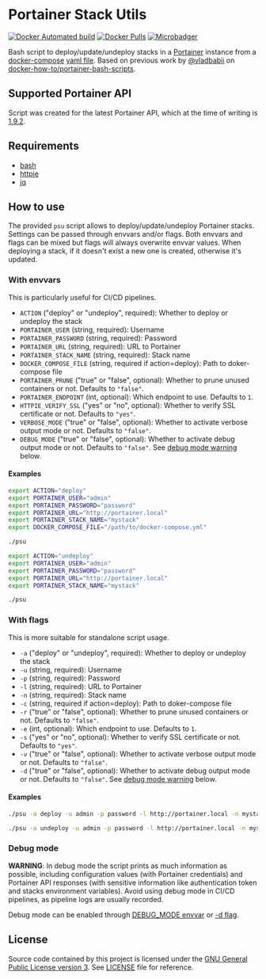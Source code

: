 # Portainer Stack Utils

[![Docker Automated build](https://img.shields.io/docker/automated/greenled/portainer-stack-utils.svg)](https://hub.docker.com/r/greenled/portainer-stack-utils/)
[![Docker Pulls](https://img.shields.io/docker/pulls/greenled/portainer-stack-utils.svg)](https://hub.docker.com/r/greenled/portainer-stack-utils/)
[![Microbadger](https://images.microbadger.com/badges/image/greenled/portainer-stack-utils.svg)](http://microbadger.com/images/greenled/portainer-stack-utils "Image size")

Bash script to deploy/update/undeploy stacks in a [Portainer](https://portainer.io/) instance from a [docker-compose](https://docs.docker.com/compose) [yaml file](https://docs.docker.com/compose/compose-file). Based on previous work by [@vladbabii](https://github.com/vladbabii) on [docker-how-to/portainer-bash-scripts](https://github.com/docker-how-to/portainer-bash-scripts).

## Supported Portainer API

Script was created for the latest Portainer API, which at the time of writing is [1.9.2](https://app.swaggerhub.com/apis/deviantony/Portainer/1.19.2).

## Requirements

- [bash](https://www.gnu.org/software/bash/)
- [httpie](https://httpie.org/)
- [jq](https://stedolan.github.io/jq/)

## How to use

The provided `psu` script allows to deploy/update/undeploy Portainer stacks. Settings can be passed through envvars and/or flags. Both envvars and flags can be mixed but flags will always overwrite envvar values. When deploying a stack, if it doesn't exist a new one is created, otherwise it's updated.

### With envvars

This is particularly useful for CI/CD pipelines.

- `ACTION` ("deploy" or "undeploy", required): Whether to deploy or undeploy the stack
- `PORTAINER_USER` (string, required): Username
- `PORTAINER_PASSWORD` (string, required): Password
- `PORTAINER_URL` (string, required): URL to Portainer
- `PORTAINER_STACK_NAME` (string, required): Stack name
- `DOCKER_COMPOSE_FILE` (string, required if action=deploy): Path to doker-compose file
- `PORTAINER_PRUNE` ("true" or "false", optional): Whether to prune unused containers or not. Defaults to `"false"`.
- `PORTAINER_ENDPOINT` (int, optional): Which endpoint to use. Defaults to `1`.
- `HTTPIE_VERIFY_SSL` ("yes" or "no", optional): Whether to verify SSL certificate or not. Defaults to `"yes"`.
- `VERBOSE_MODE` ("true" or "false", optional): Whether to activate verbose output mode or not. Defaults to `"false"`.
- `DEBUG_MODE` ("true" or "false", optional): Whether to activate debug output mode or not. Defaults to `"false"`. See [debug mode warning](#debug-mode) below.

#### Examples

```bash
export ACTION="deploy"
export PORTAINER_USER="admin"
export PORTAINER_PASSWORD="password"
export PORTAINER_URL="http://portainer.local"
export PORTAINER_STACK_NAME="mystack"
export DOCKER_COMPOSE_FILE="/path/to/docker-compose.yml"

./psu
```

```bash
export ACTION="undeploy"
export PORTAINER_USER="admin"
export PORTAINER_PASSWORD="password"
export PORTAINER_URL="http://portainer.local"
export PORTAINER_STACK_NAME="mystack"

./psu
```

### With flags

This is more suitable for standalone script usage.

- `-a` ("deploy" or "undeploy", required): Whether to deploy or undeploy the stack
- `-u` (string, required): Username
- `-p` (string, required): Password
- `-l` (string, required): URL to Portainer
- `-n` (string, required): Stack name
- `-c` (string, required if action=deploy): Path to doker-compose file
- `-r` ("true" or "false", optional): Whether to prune unused containers or not. Defaults to `"false"`.
- `-e` (int, optional): Which endpoint to use. Defaults to `1`.
- `-s` ("yes" or "no", optional): Whether to verify SSL certificate or not. Defaults to `"yes"`.
- `-v` ("true" or "false", optional): Whether to activate verbose output mode or not. Defaults to `"false"`.
- `-d` ("true" or "false", optional): Whether to activate debug output mode or not. Defaults to `"false"`. See [debug mode warning](#debug-mode) below.

#### Examples

```bash
./psu -a deploy -u admin -p password -l http://portainer.local -n mystack -c /path/to/docker-compose.yml
```

```bash
./psu -a undeploy -u admin -p password -l http://portainer.local -n mystack
```

### Debug mode

**WARNING**: In debug mode the script prints as much information as possible, including configuration values (with Portainer credentials) and Portainer API responses (with sensitive information like authentication token and stacks environment variables). Avoid using debug mode in CI/CD pipelines, as pipeline logs are usually recorded.

Debug mode can be enabled through [DEBUG_MODE envvar](#with-envvars) or [-d flag](with-flags).

## License

Source code contained by this project is licensed under the [GNU General Public License version 3](https://www.gnu.org/licenses/gpl-3.0.en.html). See [LICENSE](LICENSE) file for reference.
